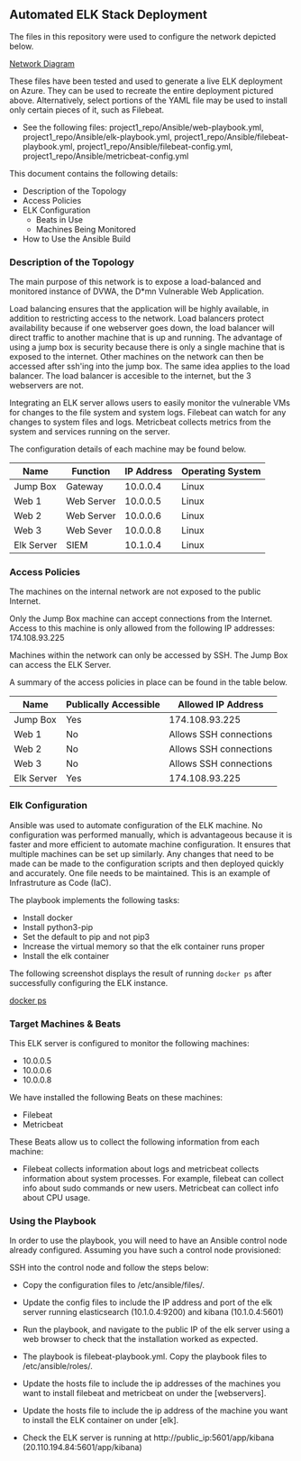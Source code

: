 ## Automated ELK Stack Deployment

The files in this repository were used to configure the network depicted below.

[Network Diagram](https://github.com/shawnhan23/project1_repo/blob/main/Diagrams/ELK-network.drawio.png)

These files have been tested and used to generate a live ELK deployment on Azure. They can be used to recreate the entire deployment pictured above. 
Alternatively, select portions of the YAML file may be used to install only certain pieces of it, such as Filebeat.

  - See the following files:
  project1_repo/Ansible/web-playbook.yml,
  project1_repo/Ansible/elk-playbook.yml,
  project1_repo/Ansible/filebeat-playbook.yml,
  project1_repo/Ansible/filebeat-config.yml,
  project1_repo/Ansible/metricbeat-config.yml

This document contains the following details:
- Description of the Topology
- Access Policies
- ELK Configuration
  - Beats in Use
  - Machines Being Monitored
- How to Use the Ansible Build


### Description of the Topology

The main purpose of this network is to expose a load-balanced and monitored instance of DVWA, the D*mn Vulnerable Web Application.

Load balancing ensures that the application will be highly available, in addition to restricting access to the network.
Load balancers protect availability because if one webserver goes down, the load balancer will direct traffic to another
machine that is up and running. The advantage of using a jump box is security because there is only a single machine that is exposed 
to the internet. Other machines on the network can then be accessed after ssh'ing into the jump box. The same idea applies to the
load balancer. The load balancer is accesible to the internet, but the 3 webservers are not.


Integrating an ELK server allows users to easily monitor the vulnerable VMs for changes to the file system and system logs.
Filebeat can watch for any changes to system files and logs.
Metricbeat collects metrics from the system and services running on the server.

The configuration details of each machine may be found below.

| Name       | Function    | IP Address | Operating System |
|------------|-------------|------------|------------------|
| Jump Box   | Gateway     | 10.0.0.4   | Linux            |
| Web 1      | Web Server  | 10.0.0.5   | Linux            |
| Web 2      | Web Server  | 10.0.0.6   | Linux            |
| Web 3      | Web Sever   | 10.0.0.8   | Linux            |
| Elk Server | SIEM        | 10.1.0.4   | Linux            |

### Access Policies

The machines on the internal network are not exposed to the public Internet. 

Only the Jump Box machine can accept connections from the Internet. Access to this machine is only allowed from the following IP addresses:
174.108.93.225

Machines within the network can only be accessed by SSH.
The Jump Box can access the ELK Server. 

A summary of the access policies in place can be found in the table below.

| Name       | Publically Accessible | Allowed IP Address     |
|------------|-----------------------|------------------------|
| Jump Box   | Yes                   | 174.108.93.225         |
| Web 1      | No                    | Allows SSH connections |
| Web 2      | No                    | Allows SSH connections |
| Web 3      | No                    | Allows SSH connections |
| Elk Server | Yes                   | 174.108.93.225         |

### Elk Configuration

Ansible was used to automate configuration of the ELK machine. No configuration was performed manually, which is advantageous because
it is faster and more efficient to automate machine configuration. It ensures that multiple machines can be set up similarly.
Any changes that need to be made can be made to the configuration scripts and then deployed quickly and accurately. One file needs to
be maintained. This is an example of Infrastruture as Code (IaC).

The playbook implements the following tasks:
- Install docker
- Install python3-pip
- Set the default to pip and not pip3
- Increase the virtual memory so that the elk container runs proper
- Install the elk container

The following screenshot displays the result of running `docker ps` after successfully configuring the ELK instance.

[docker ps](https://github.com/shawnhan23/project1_repo/blob/main/Images/docker_ps.PNG)

### Target Machines & Beats
This ELK server is configured to monitor the following machines:
- 10.0.0.5
- 10.0.0.6
- 10.0.0.8

We have installed the following Beats on these machines:
- Filebeat
- Metricbeat

These Beats allow us to collect the following information from each machine:
- Filebeat collects information about logs and metricbeat collects information about system processes. For example, filebeat can collect info about sudo commands
  or new users. Metricbeat can collect info about CPU usage.
  
### Using the Playbook
In order to use the playbook, you will need to have an Ansible control node already configured. Assuming you have such a control node provisioned: 

SSH into the control node and follow the steps below:
- Copy the configuration files to /etc/ansible/files/.
- Update the config files to include the IP address and port of the elk server running elasticsearch (10.1.0.4:9200) and kibana (10.1.0.4:5601)
- Run the playbook, and navigate to the public IP of the elk server using a web browser to check that the installation worked as expected.


- The playbook is filebeat-playbook.yml. Copy the playbook files to /etc/ansible/roles/.
- Update the hosts file to include the ip addresses of the machines you want to install 
  filebeat and metricbeat on under the [webservers]. 
- Update the hosts file to include the ip address of the machine you want to install the 
  ELK container on under [elk].
  
- Check the ELK server is running at http://public_ip:5601/app/kibana (20.110.194.84:5601/app/kibana)
